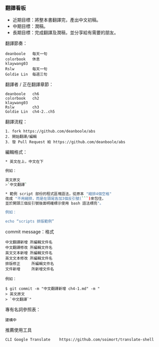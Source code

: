 ### 翻譯看板


* 近期目標：將整本書翻譯完，產出中文初稿。
* 中期目標：潤稿。
* 長期目標：完成翻譯及潤稿，並分享給有需要的朋友。

翻譯節奏：

```
deanboole	每天一句
colorbook	休息
klaywang03	
Rslw		每天一句
Goldie Lin	每週三句
```

翻譯者 / 正在翻譯章節：

```
deanboole	ch6
colorbook	ch2	
klaywang03	
Rslw		ch3
Goldie Lin	ch4-2..ch5
```

翻譯流程：

```
1. fork https://github.com/deanboole/abs
2. 開始翻譯/編輯
3. 發 Pull Request 給 https://github.com/deanboole/abs
```

編輯格式：

```bash
* 英文在上，中文在下

例如：

英文原文
>`中文翻譯`

* 範例 script 部份的程式區塊語法，從原本 "縮排4個空格"
改成 "不用縮排，而是在頭尾各加3個反引號(```)來包住，
並於開頭三個反引號後面明確標示使用 bash 語法標亮"。

例如：

echo “scripts 排版範例”
```

commit message：格式

```
中文翻譯新增 所編輯文件名
中文翻譯修改 所編輯文件名
英文文本新增 所編輯文件名
英文文本修改 所編輯文件名
排版修正     所編輯文件名
文件新增     所新增文件名

例如：

$ git commit -m "中文翻譯新增 ch4-1.md" -m "
> 英文原文
> `中文翻譯`"
```

專有名詞參照表：

```
建構中
```

推薦使用工具

```
CLI Google Translate	https://github.com/soimort/translate-shell
```
